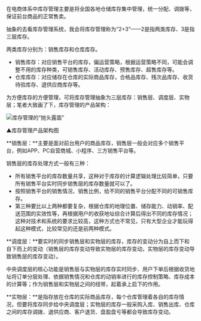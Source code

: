 在电商体系中库存管理主要是将全国各地仓储库存集中管理，统一分配、调拨等，保证前台商品的正常售卖。

抽象的去看库存管理系统，我会将库存管理称为“2+3”——2是指两类库存、3是指三层库存。

两类库存分别为：销售库存和仓库库存。

- 销售库存：对应销售平台的库存，偏运营策略，根据运营策略不同，可能会调整不用的库存种类，可销售库存、活动库存、预售库存、超售库存等。
- 仓库库存：对应储存在仓库的实际商品库存，合格品库存、残次品库存、收货待验库存、退供应商库存等。

为方便库存的方便管理，可将库存管理抽象为三层库存：销售层、调度层、实物层；笔者大致画了下，库存管理的产品架构：

![库存管理的“抛头露面”](https://image.woshipm.com/wp-files/2020/11/jmVFmUAWlOtI8hIwkfgY.png)

▲库存管理产品架构图

**销售层：**主要是面对前台用户的商品库存，销售层一般会对应多个销售平台，例如APP、PC自营商城、小程序、三方销售平台等。

销售层的库存处理方式一般有三种：

- 所有销售平台的库存数量共享，这种对于库存的计算逻辑处理比较简单，只要所有销售平台实时同步销售层的库存数量就可以了。
- 按照销售平台的销售情况、销售比例，给不同的销售平台分配不同的可销售库存。
- 第三种要比以上两种都要复杂，根据仓库的地理位置、储存能力、动销率、配送范围的实效性等，再根据用户的收获地址综合计算后得出不同的库存情况；这种对技术和系统的要求比较高，这种方式也不常见，只有大型企业才能玩得起这种模式，比较常见的还是前两种模式。

**调度层：**要实时的同步销售层和实物层的库存，库存的变动分为自上而下和自下而上的变动（销售层的库存变动导致实物层的库存变动，实物层的库存变动导致销售层的库存变动）。

中央调度层的核心功能是销售层与实物层的库存实时同步、用户下单后根据收货地址将订单分层处理、依据销售情况和仓库的动销率进行的库存控制策略、库存成本的计算等；作为销售层和实物层之间的纽带，起着承上启下的作用。

**实物层：**是指存放在仓库的实际商品库存，每个仓库管理着各自的库存情况，但要将库存同步给中央调度层；实物层的库存一般采购入库、销售出库、仓库之间的库存调拨、退供应商、客户退货、盘盈盘亏等都会导致库存变动。